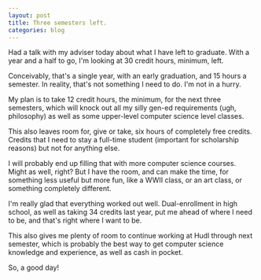 ```yaml
---
layout: post
title: Three semesters left.
categories: blog
---
```

Had a talk with my adviser today about what I have left to graduate. With a year and a half to go, I'm looking at 30 credit hours, minimum, left.

Conceivably, that's a single year, with an early graduation, and 15 hours a semester. In reality, that's not something I need to do. I'm not in a hurry.

My plan is to take 12 credit hours, the minimum, for the next three semesters, which will knock out all my silly gen-ed requirements (ugh, philosophy) as well as some upper-level computer science level classes.

This also leaves room for, give or take, six hours of completely free credits. Credits that I need to stay a full-time student (important for scholarship reasons) but not for anything else.

I will probably end up filling that with more computer science courses. Might as well, right? But I have the room, and can make the time, for something less useful but more fun, like a WWII class, or an art class, or something completely different.

I'm really glad that everything worked out well. Dual-enrollment in high school, as well as taking 34 credits last year, put me ahead of where I need to be, and that's right where I want to be.

This also gives me plenty of room to continue working at Hudl through next semester, which is probably the best way to get computer science knowledge and experience, as well as cash in pocket.

So, a good day!

